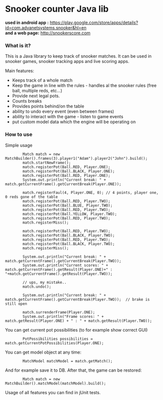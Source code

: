 # Snooker counter Java lib #

**used in android app :** <https://play.google.com/store/apps/details?id=com.advanetsystems.snooker&hl=en><br>
**and a web page:** <http://snookerscore.com><br>

### What is it? ###
This is a Java library to keep track of snooker matches. It can be used in snooker games, snooker tracking apps and live scoring apps.

Main features:

- Keeps track of a whole match
- Keep the game in line with the rules - handles al the snooker rules (free ball, multiple reds, etc...)
- Provide next legal pots.
- Counts breaks
- Provides points behind/on the table
- ability to undo every event (even between frames)
- ability to interact with the game - listen to game events
- put custom model data which the engine will be operating on

### How to use ###

Simple usage

```
        Match match = new MatchBuilder().frames(3).player1("Adam").player2("John").build();
        match.startNewFrame();
        match.registerPot(Ball.RED, Player.ONE);
        match.registerPot(Ball.BLACK, Player.ONE);
        match.registerPot(Ball.RED, Player.ONE);
        System.out.println("Current break: " + match.getCurrentFrame().getCurrentBreak(Player.ONE));

        match.registerFaul(4, Player.ONE, 0); // 4 points, player one, 0 reds gone of the table
        match.registerPot(Ball.RED, Player.TWO);
        match.registerPot(Ball.BLUE, Player.TWO);
        match.registerPot(Ball.RED, Player.TWO);
        match.registerPot(Ball.YELLOW, Player.TWO);
        match.registerPot(Ball.RED, Player.TWO);
        match.registerMiss();

        match.registerPot(Ball.RED, Player.TWO);
        match.registerPot(Ball.BLACK, Player.TWO);
        match.registerPot(Ball.RED, Player.TWO);
        match.registerPot(Ball.BLACK, Player.TWO);
        match.registerMiss();

        System.out.println("Current break: " + match.getCurrentFrame().getCurrentBreak(Player.TWO));
        System.out.println("Current scores: " + match.getCurrentFrame().getResult(Player.ONE)+" : "+match.getCurrentFrame().getResult(Player.TWO));

        // ups, my mistake..
        match.undo();

        System.out.println("Current break: " + match.getCurrentFrame().getCurrentBreak(Player.TWO));  // brake is still open

        match.surrenderFrame(Player.ONE);
        System.out.println("Frame scores: " + match.getResult(Player.ONE) + " : " + match.getResult(Player.TWO));
```
You can get current pot possibilities (to for example show correct GUI)
```
        PotPossibilities possibilities = match.getCurrentPotPossibilities(Player.ONE);
```

You can get model object at any time:
```
        MatchModel matchModel = match.getMatch();
```

And for example save it to DB. After that, the game can be restored:
```
        Match match = new MatchBuilder().matchModel(matchModel).build();
```

Usage of all features you can find in jUnit tests.